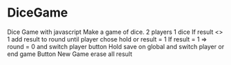# DiceGame

Dice Game with javascript
Make a game of dice.
2 players
1 dice
If result <> 1 add result to round until player chose hold or result = 1
If result = 1 => round = 0 and switch player
button Hold save on global and switch player or end game
Button New Game erase all result
